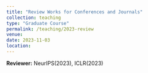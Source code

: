 ```yaml
---
title: "Review Works for Conferences and Journals"
collection: teaching
type: "Graduate Course"
permalink: /teaching/2023-review
venue:
date: 2023-11-03
location: 
---
```


**Reviewer:** NeurIPS(2023), ICLR(2023)
